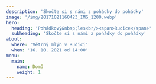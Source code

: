 ```yaml
---
description: 'Skočte si s námi z pohádky do pohádky'
image: '/img/20171021160423_IMG_1200.webp'
hero:
  heading: 'Pohádkový&nbsp;les<br/><span>Rudice</span>'
  subheading: 'Skočte si s námi z pohádky do pohádky'
about:
  where: 'Větrný mlýn v Rudici'
  when: '16. 10. 2021 od 14:00'
menu:
  main:
    name: Domů
    weight: 1
---
```

